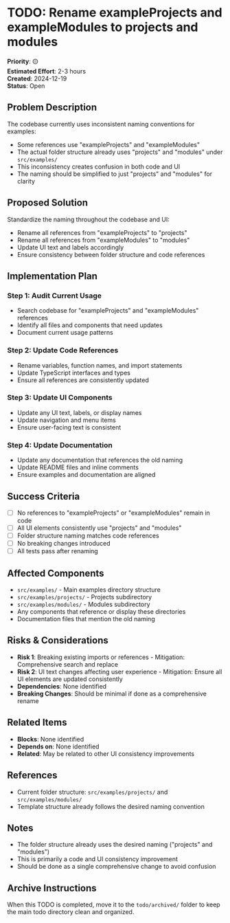 # TODO: Rename exampleProjects and exampleModules to projects and modules

**Priority**: 🟡  
**Estimated Effort**: 2-3 hours  
**Created**: 2024-12-19  
**Status**: Open  

## Problem Description

The codebase currently uses inconsistent naming conventions for examples:
- Some references use "exampleProjects" and "exampleModules"
- The actual folder structure already uses "projects" and "modules" under `src/examples/`
- This inconsistency creates confusion in both code and UI
- The naming should be simplified to just "projects" and "modules" for clarity

## Proposed Solution

Standardize the naming throughout the codebase and UI:
- Rename all references from "exampleProjects" to "projects"
- Rename all references from "exampleModules" to "modules"
- Update UI text and labels accordingly
- Ensure consistency between folder structure and code references

## Implementation Plan

### Step 1: Audit Current Usage
- Search codebase for "exampleProjects" and "exampleModules" references
- Identify all files and components that need updates
- Document current usage patterns

### Step 2: Update Code References
- Rename variables, function names, and import statements
- Update TypeScript interfaces and types
- Ensure all references are consistently updated

### Step 3: Update UI Components
- Update any UI text, labels, or display names
- Update navigation and menu items
- Ensure user-facing text is consistent

### Step 4: Update Documentation
- Update any documentation that references the old naming
- Update README files and inline comments
- Ensure examples and documentation are aligned

## Success Criteria

- [ ] No references to "exampleProjects" or "exampleModules" remain in code
- [ ] All UI elements consistently use "projects" and "modules"
- [ ] Folder structure naming matches code references
- [ ] No breaking changes introduced
- [ ] All tests pass after renaming

## Affected Components

- `src/examples/` - Main examples directory structure
- `src/examples/projects/` - Projects subdirectory
- `src/examples/modules/` - Modules subdirectory
- Any components that reference or display these directories
- Documentation files that mention the old naming

## Risks & Considerations

- **Risk 1**: Breaking existing imports or references - Mitigation: Comprehensive search and replace
- **Risk 2**: UI text changes affecting user experience - Mitigation: Ensure all UI elements are updated consistently
- **Dependencies**: None identified
- **Breaking Changes**: Should be minimal if done as a comprehensive rename

## Related Items

- **Blocks**: None identified
- **Depends on**: None identified
- **Related**: May be related to other UI consistency improvements

## References

- Current folder structure: `src/examples/projects/` and `src/examples/modules/`
- Template structure already follows the desired naming convention

## Notes

- The folder structure already uses the desired naming ("projects" and "modules")
- This is primarily a code and UI consistency improvement
- Should be done as a single comprehensive change to avoid confusion

## Archive Instructions

When this TODO is completed, move it to the `todo/archived/` folder to keep the main todo directory clean and organized. 